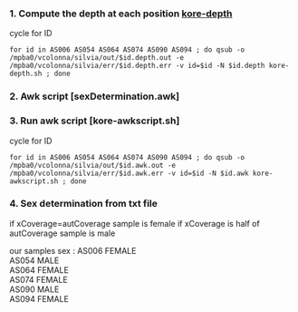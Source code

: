 
### 1. Compute the depth at each position [kore-depth](kore-depth.sh)
cycle for ID
```
for id in AS006 AS054 AS064 AS074 AS090 AS094 ; do qsub -o /mpba0/vcolonna/silvia/out/$id.depth.out -e /mpba0/vcolonna/silvia/err/$id.depth.err -v id=$id -N $id.depth kore-depth.sh ; done 

```
### 2. Awk script [sexDetermination.awk]

### 3. Run awk script [kore-awkscript.sh]
cycle for ID
```
for id in AS006 AS054 AS064 AS074 AS090 AS094 ; do qsub -o /mpba0/vcolonna/silvia/out/$id.awk.out -e /mpba0/vcolonna/silvia/err/$id.awk.err -v id=$id -N $id.awk kore-awkscript.sh ; done 

```
### 4. Sex determination from txt file
if xCoverage=autCoverage sample is female
if xCoverage is half of autCoverage sample is male

our samples sex :
AS006 FEMALE  
AS054 MALE  
AS064 FEMALE  
AS074 FEMALE  
AS090 MALE  
AS094 FEMALE  



